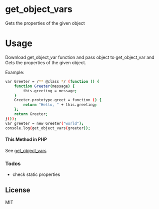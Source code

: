# get_object_vars

Gets the properties of the given object


# Usage
Download get_object_var function and pass object to get_object_var and Gets the properties of the given object.

Example: 

```sh
var Greeter = /** @class */ (function () {
    function Greeter(message) {
        this.greeting = message;
    }
    Greeter.prototype.greet = function () {
        return "Hello, " + this.greeting;
    };
    return Greeter;
}());
var greeter = new Greeter("world");
console.log(get_object_vars(greeter));
```

#### This Method in PHP

See [get_object_vars](https://www.php.net/manual/en/function.get-object-vars.php)


### Todos
 - check static properties

License
----

MIT
